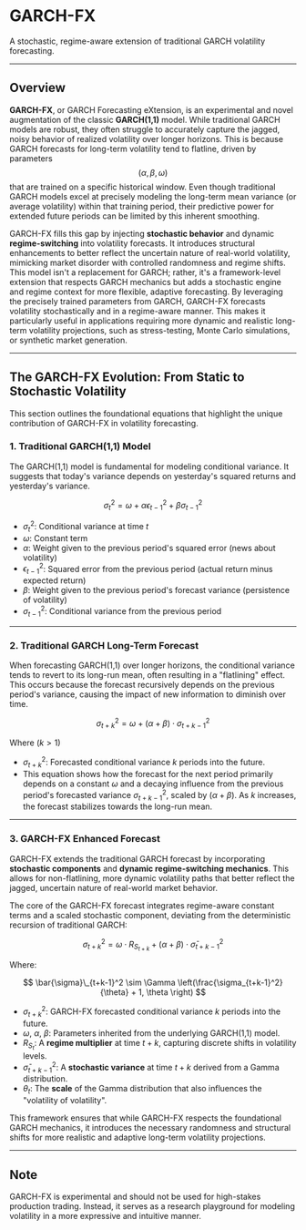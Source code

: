 # GARCH-FX

A stochastic, regime-aware extension of traditional GARCH volatility forecasting.

---

## Overview 

**GARCH-FX**, or GARCH Forecasting eXtension, is an experimental and novel augmentation of the classic **GARCH(1,1)** model. While traditional GARCH models are robust, they often struggle to accurately capture the jagged, noisy behavior of realized volatility over longer horizons. This is because GARCH forecasts for long-term volatility tend to flatline, driven by parameters $$(\alpha, \beta, \omega)$$ that are trained on a specific historical window. Even though traditional GARCH models excel at precisely modeling the long-term mean variance (or average volatility) within that training period, their predictive power for extended future periods can be limited by this inherent smoothing.

GARCH-FX fills this gap by injecting **stochastic behavior** and dynamic **regime-switching** into volatility forecasts. It introduces structural enhancements to better reflect the uncertain nature of real-world volatility, mimicking market disorder with controlled randomness and regime shifts. This model isn't a replacement for GARCH; rather, it's a framework-level extension that respects GARCH mechanics but adds a stochastic engine and regime context for more flexible, adaptive forecasting. By leveraging the precisely trained parameters from GARCH, GARCH-FX forecasts volatility stochastically and in a regime-aware manner. This makes it particularly useful in applications requiring more dynamic and realistic long-term volatility projections, such as stress-testing, Monte Carlo simulations, or synthetic market generation.

---

## The GARCH-FX Evolution: From Static to Stochastic Volatility

This section outlines the foundational equations that highlight the unique contribution of GARCH-FX in volatility forecasting.

### 1. Traditional GARCH(1,1) Model

The GARCH(1,1) model is fundamental for modeling conditional variance. It suggests that today's variance depends on yesterday's squared returns and yesterday's variance.

$$
\sigma_t^2 = \omega + \alpha \epsilon_{t-1}^2 + \beta \sigma_{t-1}^2
$$

* $\sigma_t^2$: Conditional variance at time $t$
* $\omega$: Constant term
* $\alpha$: Weight given to the previous period's squared error (news about volatility)
* $\epsilon_{t-1}^2$: Squared error from the previous period (actual return minus expected return)
* $\beta$: Weight given to the previous period's forecast variance (persistence of volatility)
* $\sigma_{t-1}^2$: Conditional variance from the previous period

---

### 2. Traditional GARCH Long-Term Forecast

When forecasting GARCH(1,1) over longer horizons, the conditional variance tends to revert to its long-run mean, often resulting in a "flatlining" effect. This occurs because the forecast recursively depends on the previous period's variance, causing the impact of new information to diminish over time.

$$
\sigma_{t+k}^2 = \omega + (\alpha + \beta) \cdot \sigma_{t+k-1}^2
$$ 

Where $(k > 1)$

* $\sigma_{t+k}^2$: Forecasted conditional variance $k$ periods into the future.
* This equation shows how the forecast for the next period primarily depends on a constant $\omega$ and a decaying influence from the previous period's forecasted variance $\sigma_{t+k-1}^2$, scaled by $(\alpha + \beta)$. As $k$ increases, the forecast stabilizes towards the long-run mean.


---


### 3. GARCH-FX Enhanced Forecast

GARCH-FX extends the traditional GARCH forecast by incorporating **stochastic components** and **dynamic regime-switching mechanics**. This allows for non-flatlining, more dynamic volatility paths that better reflect the jagged, uncertain nature of real-world market behavior.

The core of the GARCH-FX forecast integrates regime-aware constant terms and a scaled stochastic component, deviating from the deterministic recursion of traditional GARCH:

$$
\sigma_{t+k}^2 = \omega \cdot R_{S_{t+k}} + (\alpha + \beta) \cdot \bar{\sigma}_{t+k-1}^2
$$

Where:

$$
\bar{\sigma}\_{t+k-1}^2 \sim \Gamma \left(\frac{\sigma_{t+k-1}^2}{\theta} + 1, \theta \right)
$$

* $\sigma_{t+k}^2$: GARCH-FX forecasted conditional variance $k$ periods into the future. 
* $\omega$, $\alpha$, $\beta$: Parameters inherited from the underlying GARCH(1,1) model.
* $R_{S_t}$: A **regime multiplier** at time $t+k$, capturing discrete shifts in volatility levels.
* $\bar{\sigma}_{t+k-1}^2$: A **stochastic variance** at time $t+k$ derived from a Gamma distribution.
* $\theta_t$: The **scale** of the Gamma distribution that also influences the "volatility of volatility".

This framework ensures that while GARCH-FX respects the foundational GARCH mechanics, it introduces the necessary randomness and structural shifts for more realistic and adaptive long-term volatility projections.

---

## Note

GARCH-FX is experimental and should not be used for high-stakes production trading. Instead, it serves as a research playground for modeling volatility in a more expressive and intuitive manner.
